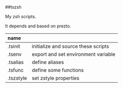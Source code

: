 ##tszsh

My zsh scripts.

It depends and based on prezto.

|name||
|:--|:--|
|.tsinit|initialize and source these scripts|
|.tsenv|export and set environment variable|
|.tsalias|define aliases|
|.tsfunc|define some functions|
|.tszstyle|set zstyle properties|

